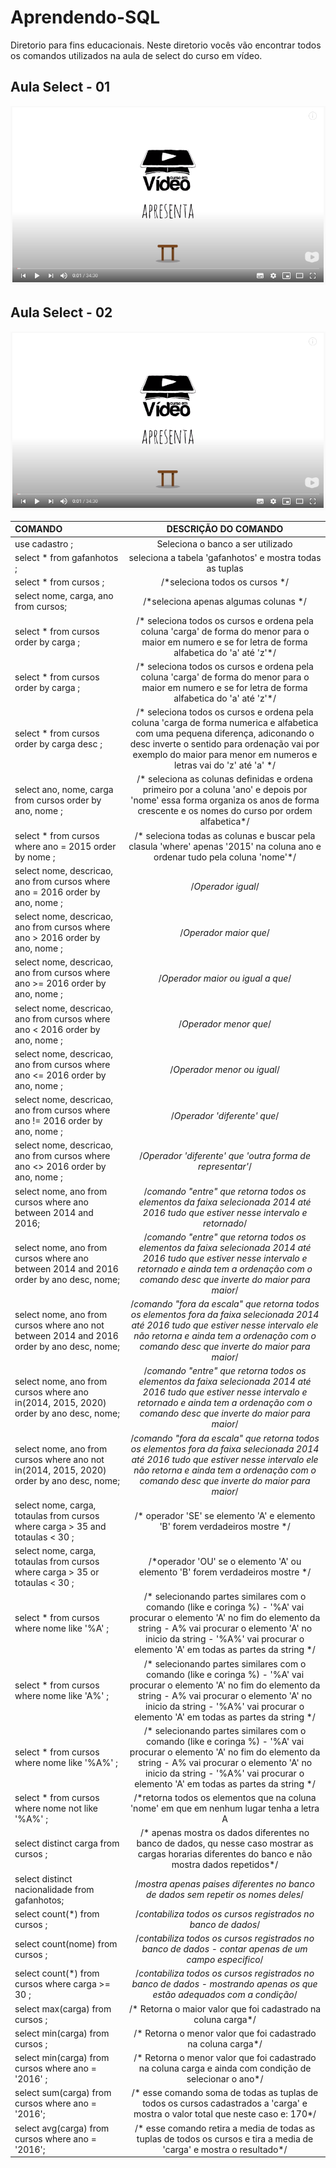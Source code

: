 # Aprendendo-SQL
Diretorio para fins educacionais. Neste diretorio vocês vão encontrar todos os comandos utilizados na aula de select do curso em vídeo.


## Aula Select - 01
[![Watch the video](https://raw.githubusercontent.com/arllan/Aprendendo-SQL/master/curso_em_video_aula_select_1_2.PNG)](https://bit.ly/3kdzyBb)



## Aula Select - 02
[![Watch the video](https://raw.githubusercontent.com/arllan/Aprendendo-SQL/master/curso_em_video_aula_select_1_2.PNG)](https://bit.ly/30w3wZv)


| COMANDO  | DESCRIÇÃO DO COMANDO | 
| :------------ |:---------------:|
|use cadastro ;|Seleciona o banco a ser utilizado|
| select * from gafanhotos ;      | seleciona a tabela 'gafanhotos' e mostra todas as tuplas |
| select * from cursos ;  | /*seleciona todos os cursos */ |
| select nome, carga, ano from cursos; |  /*seleciona apenas algumas colunas */| 
|select * from cursos order by carga ;| /* seleciona todos os cursos e ordena pela coluna 'carga' de forma do menor para o maior em numero e se for letra de forma alfabetica do 'a' até 'z'*/|
|select * from cursos order by carga ;| /* seleciona todos os cursos e ordena pela coluna 'carga' de forma do menor para o maior em numero e se for letra de forma alfabetica do 'a' até 'z'*/|
|select * from cursos order by carga desc ;| /* seleciona todos os cursos e ordena pela coluna 'carga de forma numerica e alfabetica com uma pequena diferença, adiconando o desc inverte o sentido para ordenação vai por exemplo do maior para menor em numeros e letras vai do 'z' até 'a'  */|
|select ano, nome, carga from cursos order by ano, nome ;|/* seleciona as colunas definidas e ordena primeiro por a coluna 'ano' e depois por 'nome' essa forma organiza os anos de forma crescente e os nomes do curso por ordem alfabetica*/|
|select * from cursos where ano = 2015 order by nome ;| /* seleciona todas as colunas e buscar pela clasula 'where' apenas '2015' na coluna ano e ordenar tudo pela coluna 'nome'*/|
|select nome, descricao, ano from cursos where ano = 2016 order by ano, nome ; |/*Operador igual*/|
|select nome, descricao, ano from cursos where ano > 2016 order by ano, nome ;|/*Operador maior que*/|
|select nome, descricao, ano from cursos where ano >= 2016 order by ano, nome ; |/*Operador maior ou igual a que*/|
|select nome, descricao, ano from cursos where ano < 2016 order by ano, nome ;| /*Operador menor que*/|
|select nome, descricao, ano from cursos where ano <= 2016 order by ano, nome ; |/*Operador menor ou igual*/|
|select nome, descricao, ano from cursos where ano != 2016 order by ano, nome ;|/*Operador 'diferente' que*/|
|select nome, descricao, ano from cursos where ano <> 2016 order by ano, nome ;| /*Operador 'diferente' que 'outra forma de representar'*/|
|select nome, ano from cursos where ano between 2014 and 2016;| /*comando "entre" que retorna todos os elementos da faixa selecionada 2014 até 2016 tudo que estiver nesse intervalo e retornado*/|
|select nome, ano from cursos where ano between 2014 and 2016 order by ano desc, nome;| /*comando "entre" que retorna todos os elementos da faixa selecionada 2014 até 2016 tudo que estiver nesse intervalo e retornado  e ainda tem a ordenação com o comando desc que inverte do maior para maior*/|
|select nome, ano from cursos where ano not between 2014 and 2016 order by ano desc, nome; | /*comando "fora da escala" que retorna todos os elementos fora da faixa selecionada 2014 até 2016 tudo que estiver nesse intervalo ele não retorna  e ainda tem a ordenação com o comando desc que inverte do maior para maior*/|
|select nome, ano from cursos where ano in(2014, 2015, 2020) order by ano desc, nome;| /*comando "entre" que retorna todos os elementos da faixa selecionada 2014 até 2016 tudo que estiver nesse intervalo e retornado  e ainda tem a ordenação com o comando desc que inverte do maior para maior*/|
|select nome, ano from cursos where ano not in(2014, 2015, 2020) order by ano desc, nome;| /*comando "fora da escala" que retorna todos os elementos fora da faixa selecionada 2014 até 2016 tudo que estiver nesse intervalo ele não retorna  e ainda tem a ordenação com o comando desc que inverte do maior para maior*/|
|select nome, carga, totaulas from cursos where carga > 35 and totaulas < 30 ; |/* operador 'SE' se elemento 'A' e elemento 'B' forem verdadeiros mostre */|
|select nome, carga, totaulas from cursos where carga > 35 or totaulas < 30 ;|/*operador 'OU' se o elemento 'A' ou elemento 'B' forem verdadeiros mostre */ |
|select * from cursos where nome like '%A' ;|/* selecionando partes similares com o comando (like e coringa %) - '%A' vai procurar o elemento 'A' no fim do elemento da string - A% vai procurar o elemento 'A' no inicio da string - '%A%' vai procurar o elemento 'A' em todas as partes da string */|
|select * from cursos where nome like 'A%' ; |/* selecionando partes similares com o comando (like e coringa %) - '%A' vai procurar o elemento 'A' no fim do elemento da string - A% vai procurar o elemento 'A' no inicio da string - '%A%' vai procurar o elemento 'A' em todas as partes da string */|
|select * from cursos where nome like '%A%' ;|/* selecionando partes similares com o comando (like e coringa %) - '%A' vai procurar o elemento 'A' no fim do elemento da string - A% vai procurar o elemento 'A' no inicio da string - '%A%' vai procurar o elemento 'A' em todas as partes da string */|
|select * from cursos where nome not like '%A%' ;| /*retorna todos os elementos que na coluna 'nome' em que em nenhum lugar tenha a letra A |posição do % vai determinar em qual parte vai buscar a letra*/|
|select distinct carga from cursos ;| /* apenas mostra os dados diferentes no banco de dados, qu nesse caso mostrar as cargas horarias diferentes do banco e não mostra dados repetidos*/|
|select distinct nacionalidade from gafanhotos;|/*mostra apenas paises diferentes no banco de dados sem repetir os nomes deles*/|
|select count(*) from cursos ;|/*contabiliza todos os cursos registrados no banco de dados*/|
|select count(nome) from cursos ;| /*contabiliza todos os cursos registrados no banco de dados - contar apenas de um campo especifico*/|
|select count(*) from cursos where carga >= 30 ;| /*contabiliza todos os cursos registrados no banco de dados - mostrando apenas os que estão adequados com a condição*/|
|select max(carga) from cursos ;| /* Retorna o maior valor que foi cadastrado na coluna carga*/|
|select min(carga) from cursos ;| /* Retorna o menor valor que foi cadastrado na coluna carga*/|
|select min(carga) from cursos where ano = '2016' ;| /* Retorna o menor valor que foi cadastrado na coluna carga e ainda com condição de selecionar o ano*/|
|select sum(carga) from cursos where ano = '2016';|/* esse comando soma de todas as tuplas de todos os cursos cadastrados a 'carga' e mostra o valor total que neste caso e: 170*/|
|select avg(carga) from cursos where ano = '2016';|/* esse comando retira a media de todas as tuplas de todos os cursos e tira a media de 'carga' e mostra o resultado*/ |
 
